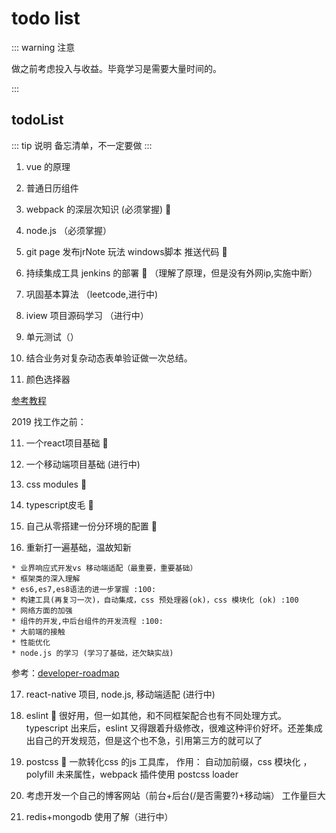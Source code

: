 # todo list

::: warning 注意

做之前考虑投入与收益。毕竟学习是需要大量时间的。

:::

## todoList
::: tip 说明
备忘清单，不一定要做
:::
1. vue 的原理

2. 普通日历组件  

3. webpack 的深层次知识  (必须掌握) :100: 

4. node.js （必须掌握）

5. git page 发布jrNote 玩法 windows脚本 推送代码 :100: 

6. 持续集成工具 jenkins 的部署  :100: （理解了原理，但是没有外网ip,实施中断）

7. 巩固基本算法 （leetcode,进行中)

8. iview 项目源码学习 （进行中）

9. 单元测试（）

10. 结合业务对复杂动态表单验证做一次总结。

11. 颜色选择器


 [参考教程](https://www.cnblogs.com/c9999/p/6399367.html)

2019 找工作之前：

 11. 一个react项目基础  :100:   

 12. 一个移动端项目基础 (进行中)

 13. css modules :100:

 14. typescript皮毛 :100:

 15. 自己从零搭建一份分环境的配置 :100:

 16. 重新打一遍基础，温故知新 

    * 业界响应式开发vs 移动端适配（最重要，重要基础）
    * 框架类的深入理解 
    * es6,es7,es8语法的进一步掌握 :100:
    * 构建工具(再复习一次)，自动集成，css 预处理器(ok)，css 模块化 (ok) :100
    * 网络方面的加强
    * 组件的开发,中后台组件的开发流程 :100:
    * 大前端的接触
    * 性能优化  
    * node.js 的学习 (学习了基础，还欠缺实战)

 参考：[developer-roadmap](https://github.com/kamranahmedse/developer-roadmap)

17. react-native 项目, node.js, 移动端适配 (进行中)

18. eslint :100:
   很好用，但一如其他，和不同框架配合也有不同处理方式。typescript 出来后，eslint 又得跟着升级修改，很难这种评价好坏。还差集成出自己的开发规范，但是这个也不急，引用第三方的就可以了

19. postcss :100:
   一款转化css 的js 工具库， 作用： 自动加前缀，css 模块化 ，polyfill 未来属性，webpack 插件使用 postcss loader

20. 考虑开发一个自己的博客网站（前台+后台(/是否需要?)+移动端） 工作量巨大

21. redis+mongodb 使用了解（进行中）




